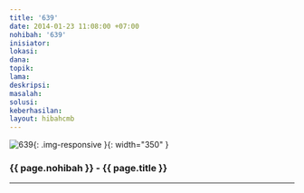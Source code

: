 ```yaml
---
title: '639'
date: 2014-01-23 11:08:00 +07:00
nohibah: '639'
inisiator: 
lokasi: 
dana: 
topik: 
lama: 
deskripsi: 
masalah: 
solusi: 
keberhasilan: 
layout: hibahcmb
---
```


![639](/static/img/hibahcmb/639.png){: .img-responsive }{: width="350" }

### {{ page.nohibah }} - {{ page.title }}

---
